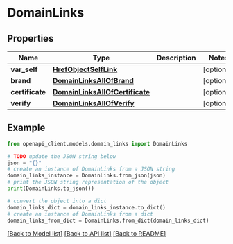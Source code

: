 # DomainLinks


## Properties

Name | Type | Description | Notes
------------ | ------------- | ------------- | -------------
**var_self** | [**HrefObjectSelfLink**](HrefObjectSelfLink.md) |  | [optional] 
**brand** | [**DomainLinksAllOfBrand**](DomainLinksAllOfBrand.md) |  | [optional] 
**certificate** | [**DomainLinksAllOfCertificate**](DomainLinksAllOfCertificate.md) |  | [optional] 
**verify** | [**DomainLinksAllOfVerify**](DomainLinksAllOfVerify.md) |  | [optional] 

## Example

```python
from openapi_client.models.domain_links import DomainLinks

# TODO update the JSON string below
json = "{}"
# create an instance of DomainLinks from a JSON string
domain_links_instance = DomainLinks.from_json(json)
# print the JSON string representation of the object
print(DomainLinks.to_json())

# convert the object into a dict
domain_links_dict = domain_links_instance.to_dict()
# create an instance of DomainLinks from a dict
domain_links_from_dict = DomainLinks.from_dict(domain_links_dict)
```
[[Back to Model list]](../README.md#documentation-for-models) [[Back to API list]](../README.md#documentation-for-api-endpoints) [[Back to README]](../README.md)


